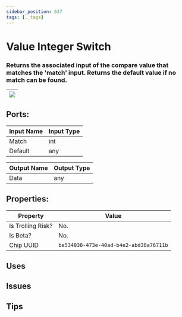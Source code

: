```yaml
---
sidebar_position: 637
tags: [._tags]
---
```


# Value Integer Switch


### Returns the associated input of the compare value that matches the 'match' input. Returns the default value if no match can be found.

| ![](https://images-ext-2.discordapp.net/external/MPmIaQzlEPmgGWlgi-WxBBXt0Bjv_zWPkg1y1f_sy3s/https/www.recroomcircuits.com/image/circuit/absolute-value?width=206&height=108) |
|-----|

## Ports:

| Input Name | Input Type |
|-----------|-----------|
| Match | int |
| Default | any |

| Output Name | Output Type |
|-----------|-----------|
| Data | any |

## Properties:

| Property  | Value |
|-------------------|-----------|
| Is Trolling Risk? | No. |
| Is Beta? | No. |
| Chip UUID | `be534038-473e-40ad-b4e2-abd38a76711b` |

## Uses

## Issues

## Tips